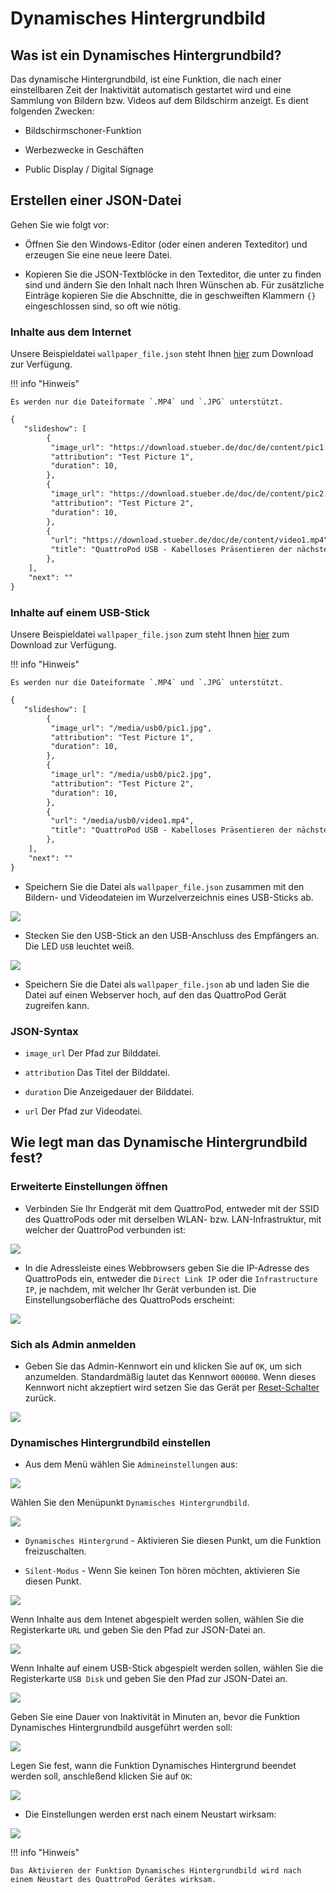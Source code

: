 # Dynamisches Hintergrundbild

## Was ist ein Dynamisches Hintergrundbild?

Das dynamische Hintergrundbild, ist eine Funktion, die nach einer einstellbaren Zeit der Inaktivität automatisch gestartet wird und eine Sammlung von Bildern bzw. Videos auf dem Bildschirm anzeigt. Es dient folgenden Zwecken:

* Bildschirmschoner-Funktion

* Werbezwecke in Geschäften

* Public Display / Digital Signage

## Erstellen einer JSON-Datei

Gehen Sie wie folgt vor:

* Öffnen Sie den Windows-Editor (oder einen anderen Texteditor) und erzeugen Sie eine neue leere Datei.

* Kopieren Sie die JSON-Textblöcke in den Texteditor, die unter zu finden sind und ändern Sie den Inhalt nach Ihren Wünschen ab. Für zusätzliche Einträge kopieren Sie die Abschnitte, die in geschweiften Klammern `{}` eingeschlossen sind, so oft wie nötig.


### Inhalte aus dem Internet

Unsere Beispieldatei `wallpaper_file.json` steht Ihnen [hier](https://download.stueber.de/doc/de/content/wallpaper_file.json) zum Download zur Verfügung.

!!! info "Hinweis"

    Es werden nur die Dateiformate `.MP4` und `.JPG` unterstützt.
	

```` xml
{
   "slideshow": [
		{
         "image_url": "https://download.stueber.de/doc/de/content/pic1.jpg",
         "attribution": "Test Picture 1",
         "duration": 10,
		},
		{
         "image_url": "https://download.stueber.de/doc/de/content/pic2.jpg",
         "attribution": "Test Picture 2",
         "duration": 10,
		},
		{
         "url": "https://download.stueber.de/doc/de/content/video1.mp4",
         "title": "QuattroPod USB - Kabelloses Präsentieren der nächsten Generation",
		},  	  	       
	],
	"next": ""
}
````

### Inhalte auf einem USB-Stick

Unsere Beispieldatei `wallpaper_file.json` zum steht Ihnen [hier](https://download.stueber.de/doc/de/content/usb/wallpaper_file.json) zum Download zur Verfügung. 

!!! info "Hinweis"

    Es werden nur die Dateiformate `.MP4` und `.JPG` unterstützt.
	
```` xml
{
   "slideshow": [
		{
         "image_url": "/media/usb0/pic1.jpg",
         "attribution": "Test Picture 1",
         "duration": 10,
		},
		{
         "image_url": "/media/usb0/pic2.jpg",
         "attribution": "Test Picture 2",
         "duration": 10,
		},
		{
         "url": "/media/usb0/video1.mp4",
         "title": "QuattroPod USB - Kabelloses Präsentieren der nächsten Generation",
		},  	  	       
	],
	"next": ""
}
````

* Speichern Sie die Datei als `wallpaper_file.json` zusammen mit den Bildern- und Videodateien im Wurzelverzeichnis eines USB-Sticks ab.

![](/assets/img/Dynamic.Wallpaper.savefiles.usb.png)

* Stecken Sie den USB-Stick an den USB-Anschluss des Empfängers an. Die LED `USB` leuchtet weiß.

![](/assets/img/QP-connect.USBStick.png)

* Speichern Sie die Datei als `wallpaper_file.json` ab und laden Sie die Datei auf einen Webserver hoch, auf den das QuattroPod Gerät zugreifen kann.
	
### JSON-Syntax

* `image_url` Der Pfad zur Bilddatei.

* `attribution` Das Titel der Bilddatei.

* `duration` Die Anzeigedauer der Bilddatei.

* `url` Der Pfad zur Videodatei.

## Wie legt man das Dynamische Hintergrundbild fest?

### Erweiterte Einstellungen öffnen

* Verbinden Sie Ihr Endgerät mit dem QuattroPod, entweder mit der SSID des QuattroPods oder mit derselben WLAN- bzw. LAN-Infrastruktur, mit welcher der QuattroPod verbunden ist:

![](/assets/img/quattropod.ssid.connect.png)

* In die Adressleiste eines Webbrowsers geben Sie die IP-Adresse des QuattroPods ein, entweder die `Direct Link IP` oder die `Infrastructure IP`, je nachdem, mit welcher Ihr Gerät verbunden ist. Die Einstellungsoberfläche des QuattroPods erscheint:

![](/assets/img/quattropod_directIP.connect.png)

### Sich als Admin anmelden

* Geben Sie das Admin-Kennwort ein und klicken Sie auf `OK`, um sich anzumelden. Standardmäßig lautet das Kennwort `000000`. Wenn dieses Kennwort nicht akzeptiert wird setzen Sie das Gerät per [Reset-Schalter](reset.md#hardreset) zurück.

![](/assets/img/QuattroPod-Login.png)

### Dynamisches Hintergrundbild einstellen

* Aus dem Menü wählen Sie `Admineinstellungen` aus:

![](/assets/img/quattropod.select.admin.png)

Wählen Sie den Menüpunkt `Dynamisches Hintergrundbild`.

![](/assets/img/dyn.hintergrund.ein.png)

* `Dynamisches Hintergrund` - Aktivieren Sie diesen Punkt, um die Funktion freizuschalten.

* `Silent-Modus` - Wenn Sie keinen Ton hören möchten, aktivieren Sie diesen Punkt.

![](/assets/img/Dynamic.Wallpaper.activate.png)

Wenn Inhalte aus dem Intenet abgespielt werden sollen, wählen Sie die Registerkarte `URL` und geben Sie den Pfad zur JSON-Datei an. 

![](/assets/img/Dynamic.Wallpaper.URL.png)

Wenn Inhalte auf einem USB-Stick abgespielt werden sollen, wählen Sie die Registerkarte `USB Disk` und geben Sie den Pfad zur JSON-Datei an. 

![](/assets/img/Dynamic.Wallpaper.USB.png)

Geben Sie eine Dauer von Inaktivität in Minuten an, bevor die Funktion Dynamisches Hintergrundbild ausgeführt werden soll:

![](/assets/img/Dynamic.Wallpaper.minutes.png)

Legen Sie fest, wann die Funktion Dynamisches Hintergrund beendet werden soll, anschleßend klicken Sie auf `OK`:

![](/assets/img/Dynamic.Wallpaper.end.png)

* Die Einstellungen werden erst nach einem Neustart wirksam:

![](/assets/img/restart.png)

!!! info "Hinweis"

    Das Aktivieren der Funktion Dynamisches Hintergrundbild wird nach einem Neustart des QuattroPod Gerätes wirksam.